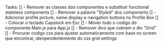 Tasks:
[] - Remover as classes dos componentes e substituir functional stateless
components
[] - Remover a palavra "Styled" dos components
[] - Adicionar profile picture, name display e navigation buttons no Profile
Box
[] - Colocar o teclado Capslock em Esc
[] - Mover todo o codigo do componente Main.js para App.js
[] - Remover divs que cobrem o div "Grid"
[] - Procurar codigo css para ajustar automaticamente com base no screen que
encontrar, idenpendentemente do css grid settings

